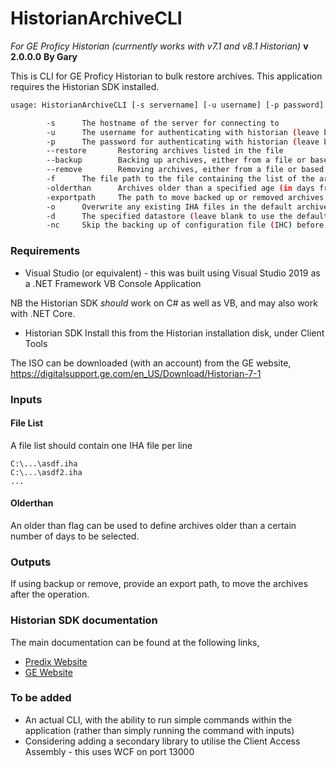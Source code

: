 # HistorianArchiveCLI
*For GE Proficy Historian (currnently works with v7.1 and v8.1 Historian)*
**v 2.0.0.0**
**By Gary**

This is CLI for GE Proficy Historian to bulk restore archives. This application requires the Historian SDK installed.

```bash
usage: HistorianArchiveCLI [-s servername] [-u username] [-p password] [--restore] OR [--backup] AND/OR [--remove] [-f filename] [-olderthan days] [-exportpath path] [-o] [-d datastore] [-nc]

        -s      The hostname of the server for connecting to
        -u      The username for authenticating with historian (leave blank to use Windows Authentication)
        -p      The password for authenticating with historian (leave blank to use Windows Authentication)
        --restore       Restoring archives listed in the file
        --backup        Backing up archives, either from a file or based on an age
        --remove        Removing archives, either from a file or based on an age
        -f      The file path to the file containing the list of the archive paths to import for restoring (only IHAs at the moment), one item per line
        -olderthan      Archives older than a specified age (in days from today) to backup and/or remove
        -exportpath     The path to move backed up or removed archives
        -o      Overwrite any existing IHA files in the default archive path
        -d      The specified datastore (leave blank to use the default datastore)
        -nc     Skip the backing up of configuration file (IHC) before restoration
```

### Requirements
- Visual Studio (or equivalent) - this was built using Visual Studio 2019 as a .NET Framework VB Console Application

NB the Historian SDK *should* work on C# as well as VB, and may also work with .NET Core.

- Historian SDK
Install this from the Historian installation disk, under Client Tools

The ISO can be downloaded (with an account) from the GE website, https://digitalsupport.ge.com/en_US/Download/Historian-7-1


### Inputs
#### File List
A file list should contain one IHA file per line
```text
C:\...\asdf.iha
C:\...\asdf2.iha
...
```
#### Olderthan
An older than flag can be used to define archives older than a certain number of days to be selected.

### Outputs
If using backup or remove, provide an export path, to move the archives after the operation.

### Historian SDK documentation

The main documentation can be found at the following links,
- [Predix Website](https://docs.predix.io/en-US/content/historian/apis_and_sdk/historian_sdk/)
- [GE Website](https://www.ge.com/digital/documentation/historian/version71/IMGI4YzMyN2EtM2JhMC00NmQ2LTg2N2MtYjQ2NGE0ZTlhNjhh.html#IMGI4YzMyN2EtM2JhMC00NmQ2LTg2N2MtYjQ2NGE0ZTlhNjhh)


### To be added
- An actual CLI, with the ability to run simple commands within the application (rather than simply running the command with inputs)
- Considering adding a secondary library to utilise the Client Access Assembly - this uses WCF on port 13000
